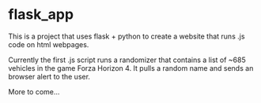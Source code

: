 # flask_app

This is a project that uses flask + python to create a website that runs .js code on html webpages.

Currently the first .js script runs a randomizer that contains a list of ~685 vehicles in the game Forza Horizon 4. It pulls a random name and sends an browser alert to the user.

More to come...
